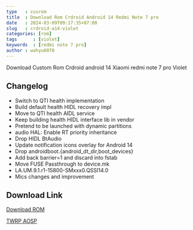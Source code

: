 ```yaml
---
type   : cusrom
title  : Download Rom Crdroid Android 14 Redmi Note 7 pro
date   : 2024-03-09T09:17:35+07:00
slug   : crdroid-a14-violet
categories: [rom]
tags      : [violet]
keywords  : [redmi note 7 pro]
author : wahyu6070
---
```


Download Custom Rom Crdroid android 14 Xiaomi redmi note 7 pro Violet

## Changelog
- Switch to QTI health implementation
- Build default health HIDL recovery impl
- Move to QTI health AIDL service
- Keep building health HIDL interface lib in vendor
- Pretend to be launched with dynamic partitions
- audio HAL: Enable RT priority inheritance
- Drop HIDL BtAudio
- Update notification icons overlay for Android 14
- Drop androidboot.{android_dt_dir,boot_devices}
- Add back barrier=1 and discard into fstab
- Move FUSE Passthrough to device.mk
- LA.UM.9.1.r1-15800-SMxxx0.QSSI14.0
- Mics changes and improvement


## Download Link
[Download ROM](https://crdroid.net/violet/10)

[TWRP AOSP](https://sourceforge.net/projects/crdroid/files/violet/10.x/recovery/recovery.img/download)


